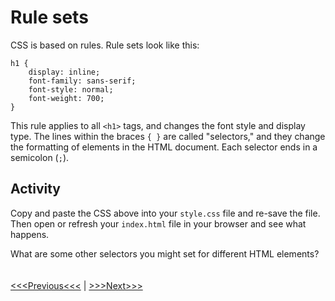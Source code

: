 # Rule sets

CSS is based on rules. Rule sets look like this:

```
h1 {
	display: inline;
    font-family: sans-serif;
    font-style: normal;
    font-weight: 700;
}
```

This rule applies to all `<h1>` tags, and changes the font style and display type. The lines within the braces `{ }` are called "selectors," and they change the formatting of elements in the HTML document. Each selector ends in a semicolon (`;`). 

## Activity 
Copy and paste the CSS above into your `style.css` file and re-save the file. Then open or refresh your `index.html` file in your browser and see what happens.  

What are some other selectors you might set for different HTML elements?
<br/>
<br/>
<br/>
[<<<Previous<<<](integration.md) | [>>>Next>>>](filter.md)